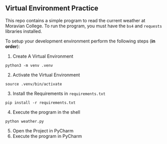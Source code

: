 
## Virtual Environment Practice

This repo contains a simple program to read the current weather at Moravian College.  To run the program, you must have the `bs4` and `requests` libraries installed.


To setup your development environment perform the following steps (**in order**):

1. Create A Virtual Environment

  `python3 -m venv .venv`

2. Activate the Virtual Environment

  `source .venv/bin/activate`

3. Install the Requirements in `requirements.txt`

  `pip install -r requirements.txt`

4. Execute the program in the shell

  `python weather.py`

5. Open the Project in PyCharm
6. Execute the program in PyCharm
